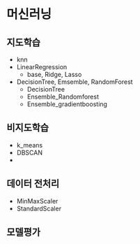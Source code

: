 # 머신러닝

## 지도학습
* knn
* LinearRegression
  * base, Ridge, Lasso
* DecisionTree, Emsemble, RandomForest
  * DecisionTree 
  * Ensemble_Randomforest
  * Ensemble_gradientboosting

## 비지도학습
 * k_means
 * DBSCAN
 * 


## 데이터 전처리
  * MinMaxScaler
  * StandardScaler

## 모델평가
  
    

